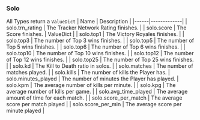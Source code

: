 ### Solo
All Types return a `ValueDict`
| Name | Description |
|------|-------------|
| solo.trn_rating | The Tracker Network Rating finishes. |
| solo.score | The Score finishes. | ValueDict |
| solo.top1 | The Victory Royales finishes. |
| solo.top3 | The number of Top 3 wins finishes. |
| solo.top5 | The number of Top 5 wins finishes. |
| solo.top6 | The number of Top 6 wins finishes. |
| solo.top10 | The number of Top 10 wins finishes. |
| solo.top12 | The number of Top 12 wins finishes. |
| solo.top25 | The number of Top 25 wins finishes. |
| solo.kd | The Kill to Death ratio in solos. |
| solo.matches | The number of matches played. |
| solo.kills | The number of kills the Player has.
| solo.minutes_played | The number of minutes the Player has played.
| solo.kpm | The average number of kills per minute. |
| solo.kpg | The average number of kills per game. |
| solo.avg_time_played | The average amount of time for each match. |
| solo.score_per_match | The average score per match played |
| solo.score_per_min | The average score per minute played |
